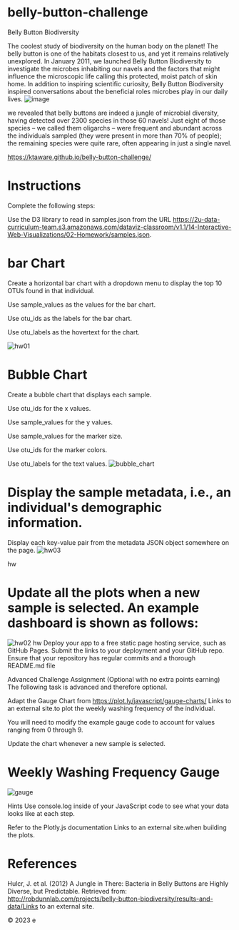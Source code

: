 # belly-button-challenge
Belly Button Biodiversity

The coolest study of biodiversity on the human body on the planet!
The belly button is one of the habitats closest to us, and yet it remains relatively unexplored. In January 2011, we launched Belly Button Biodiversity to investigate the microbes inhabiting our navels and the factors that might influence the microscopic life calling this protected, moist patch of skin home. In addition to inspiring scientific curiosity, Belly Button Biodiversity inspired conversations about the beneficial roles microbes play in our daily lives.
![image](https://user-images.githubusercontent.com/12514249/229164494-a21ff24c-9473-4dd1-8fe3-63703e7c107c.png)

we revealed that belly buttons are indeed a jungle of microbial diversity, having detected over 2300 species in those 60 navels! Just eight of those species – we called them oligarchs – were frequent and abundant across the individuals sampled (they were present in more than 70% of people); the remaining species were quite rare, often appearing in just a single navel.

https://ktaware.github.io/belly-button-challenge/

# Instructions
Complete the following steps:

Use the D3 library to read in samples.json from the URL https://2u-data-curriculum-team.s3.amazonaws.com/dataviz-classroom/v1.1/14-Interactive-Web-Visualizations/02-Homework/samples.json.
# bar Chart
Create a horizontal bar chart with a dropdown menu to display the top 10 OTUs found in that individual.

Use sample_values as the values for the bar chart.

Use otu_ids as the labels for the bar chart.

Use otu_labels as the hovertext for the chart.

![hw01](https://user-images.githubusercontent.com/12514249/216697904-aeece908-ac77-4f2e-bca3-c7b7739daaeb.jpg)

# Bubble Chart
Create a bubble chart that displays each sample.

Use otu_ids for the x values.

Use sample_values for the y values.

Use sample_values for the marker size.

Use otu_ids for the marker colors.

Use otu_labels for the text values.
![bubble_chart](https://user-images.githubusercontent.com/12514249/216698830-a674e3a1-8a4f-44a4-9996-d4f79c3a7211.jpg)


# Display the sample metadata, i.e., an individual's demographic information.
Display each key-value pair from the metadata JSON object somewhere on the page.
![hw03](https://user-images.githubusercontent.com/12514249/216698899-3cef4771-f128-4cc7-b2a8-7267482be287.jpg)


hw
# Update all the plots when a new sample is selected. An example dashboard is shown as follows:

![hw02](https://user-images.githubusercontent.com/12514249/216698935-5be231ec-ee23-47e0-8a79-d259a1477a5b.jpg)
hw
Deploy your app to a free static page hosting service, such as GitHub Pages. Submit the links to your deployment and your GitHub repo. Ensure that your repository has regular commits and a thorough README.md file

Advanced Challenge Assignment (Optional with no extra points earning)
The following task is advanced and therefore optional.

Adapt the Gauge Chart from https://plot.ly/javascript/gauge-charts/ Links to an external site.to plot the weekly washing frequency of the individual.

You will need to modify the example gauge code to account for values ranging from 0 through 9.

Update the chart whenever a new sample is selected.

# Weekly Washing Frequency Gauge

![gauge](https://user-images.githubusercontent.com/12514249/216698961-2348be2e-c749-4c07-94ef-cfefef2c8f89.jpg)


Hints
Use console.log inside of your JavaScript code to see what your data looks like at each step.

Refer to the Plotly.js documentation Links to an external site.when building the plots.


# References
Hulcr, J. et al. (2012) A Jungle in There: Bacteria in Belly Buttons are Highly Diverse, but Predictable. Retrieved from: http://robdunnlab.com/projects/belly-button-biodiversity/results-and-data/Links to an external site.

© 2023 e

